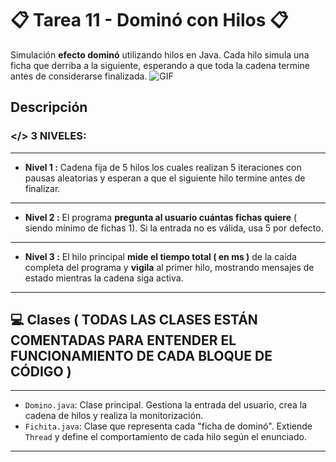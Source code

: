 # 📋 Tarea 11 - Dominó con Hilos 📋

Simulación **efecto dominó** utilizando hilos en Java. Cada hilo simula una ficha que derriba a la siguiente, esperando a que toda la cadena termine antes de considerarse finalizada.
![GIF](https://i.pinimg.com/originals/5b/40/d7/5b40d7b8c626e62a663c3b0e719b0329.gif)
## Descripción

### </> 3 NIVELES:
---

- **Nivel 1 :** Cadena fija de 5 hilos los cuales realizan 5 iteraciones con pausas aleatorias y esperan a que el siguiente hilo termine antes de finalizar.
---
- **Nivel 2 :** El programa **pregunta al usuario cuántas fichas quiere** ( siendo mínimo de fichas 1). Si la entrada no es válida, usa 5 por defecto.
---
- **Nivel 3 :** El hilo principal **mide el tiempo total ( en ms )** de la caída completa del programa y **vigila** al primer hilo, mostrando mensajes de estado mientras la cadena siga activa.
---


## 💻 Clases ( TODAS LAS CLASES ESTÁN COMENTADAS PARA ENTENDER EL FUNCIONAMIENTO DE CADA BLOQUE DE CÓDIGO )
---
- `Domino.java`: Clase principal. Gestiona la entrada del usuario, crea la cadena de hilos y realiza la monitorización.
- `Fichita.java`: Clase que representa cada "ficha de dominó". Extiende `Thread` y define el comportamiento de cada hilo según el enunciado.
---
